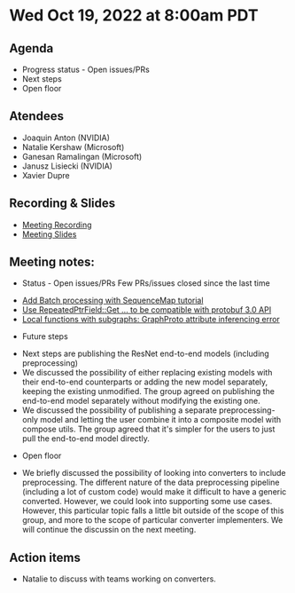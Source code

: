 <!--- SPDX-License-Identifier: Apache-2.0 -->

# Wed Oct 19, 2022 at 8:00am PDT

## Agenda
* Progress status - Open issues/PRs
* Next steps
* Open floor

## Atendees
* Joaquin Anton (NVIDIA)
* Natalie Kershaw (Microsoft)
* Ganesan Ramalingan (Microsoft)
* Janusz Lisiecki (NVIDIA)
* Xavier Dupre

## Recording & Slides

* [Meeting Recording](https://lists.lfaidata.foundation/g/onnx-wg-preprocessing/files/onnx_preprocessing_20221019.mp4)
* [Meeting Slides](slides/20221019_slides.pdf)

## Meeting notes:

* Status - Open issues/PRs
Few PRs/issues closed since the last time
- [Add Batch processing with SequenceMap tutorial](https://github.com/onnx/tutorials/pull/265)
- [Use RepeatedPtrField::Get ... to be compatible with protobuf 3.0 API](https://github.com/onnx/onnx/pull/4354)
- [Local functions with subgraphs: GraphProto attribute inferencing error](https://github.com/microsoft/onnxruntime/issues/10698)
* Future steps


- Next steps are publishing the	ResNet end-to-end models (including preprocessing)
- We discussed the possibility of either replacing existing models with their end-to-end counterparts or adding the new model separately, keeping the existing unmodified. The group agreed on publishing the end-to-end model separately without modifying the existing one.
- We discussed the possibility of publishing a separate	preprocessing-only model and letting the user combine it into a composite model with compose utils. The group agreed that it's simpler for the users to just pull the end-to-end model directly.

* Open floor
- We briefly discussed the possibility of looking into converters to include preprocessing. The	different nature of the data preprocessing pipeline (including a lot of custom code) would make it difficult to  have a generic converted. However, we could look into supporting some use cases. However, this particular topic falls a little bit outside of the scope of this group, and more to the scope of particular converter implementers. We will continue the discussin on the next meeting.


## Action items
- Natalie to discuss with teams working on converters.
